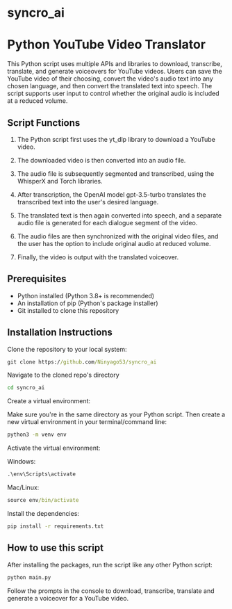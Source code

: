 # syncro_ai

# Python YouTube Video Translator

This Python script uses multiple APIs and libraries to download, transcribe, translate, and generate voiceovers for YouTube videos. Users can save the YouTube video of their choosing, convert the video's audio text into any chosen language, and then convert the translated text into speech. The script supports user input to control whether the original audio is included at a reduced volume.

## Script Functions

1. The Python script first uses the yt_dlp library to download a YouTube video.

2. The downloaded video is then converted into an audio file.

3. The audio file is subsequently segmented and transcribed, using the WhisperX and Torch libraries.

4. After transcription, the OpenAI model gpt-3.5-turbo translates the transcribed text into the user's desired language.

5. The translated text is then again converted into speech, and a separate audio file is generated for each dialogue segment of the video.

6. The audio files are then synchronized with the original video files, and the user has the option to include original audio at reduced volume.

7. Finally, the video is output with the translated voiceover.

## Prerequisites 

* Python installed (Python 3.8+ is recommended)
* An installation of pip (Python's package installer)
* Git installed to clone this repository

## Installation Instructions

Clone the repository to your local system:

```cmd
git clone https://github.com/Ninyago53/syncro_ai
```
Navigate to the cloned repo's directory

```cmd
cd syncro_ai
```
Create a virtual environment:

Make sure you're in the same directory as your Python script. Then create a new virtual environment in your terminal/command line:

```cmd
python3 -m venv env
```

Activate the virtual environment:

Windows:
```cmd
.\env\Scripts\activate
```
Mac/Linux:
```cmd
source env/bin/activate
```
Install the dependencies:

```cmd
pip install -r requirements.txt
```

## How to use this script
After installing the packages, run the script like any other Python script:

```cmd
python main.py
```

Follow the prompts in the console to download, transcribe, translate and generate a voiceover for a YouTube video.
